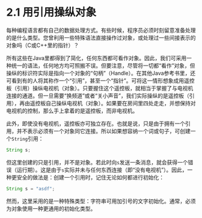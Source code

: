 # 2.1 用引用操纵对象

每种编程语言都有自己的数据处理方式。有些时候，程序员必须时刻留意准备处理的是什么类型。您曾利用一些特殊语法直接操作过对象，或处理过一些间接表示的对象吗（C或C++里的指针）？

所有这些在Java里都得到了简化，任何东西都可看作对象。因此，我们可采用一种统一的语法，任何地方均可照搬不误。但要注意，尽管将一切都“看作”对象，但操纵的标识符实际是指向一个对象的“句柄”（Handle）。在其他Java参考书里，还可看到有的人将其称作一个“引用”，甚至一个“指针”。可将这一情形想象成用遥控板（引用）操纵电视机（对象）。只要握住这个遥控板，就相当于掌握了与电视机连接的通道。但一旦需要“换频道”或者“关小声音”，我们实际操纵的是遥控板（引用），再由遥控板自己操纵电视机（对象）。如果要在房间里四处走走，并想保持对电视机的控制，那么手上拿着的是遥控板，而非电视机。

此外，即使没有电视机，遥控板亦可独立存在。也就是说，只是由于拥有一个引用，并不表示必须有一个对象同它连接。所以如果想容纳一个词或句子，可创建一个`String`引用：

```java
String s;
```

但这里创建的只是引用，并不是对象。若此时向`s`发送一条消息，就会获得一个错误（运行期）。这是由于`s`实际并未与任何东西连接（即“没有电视机”）。因此，一种更安全的做法是：创建一个引用时，记住无论如何都进行初始化：

```java
String s = "asdf";
```

然而，这里采用的是一种特殊类型：字符串可用加引号的文字初始化。通常，必须为对象使用一种更通用的初始化类型。
